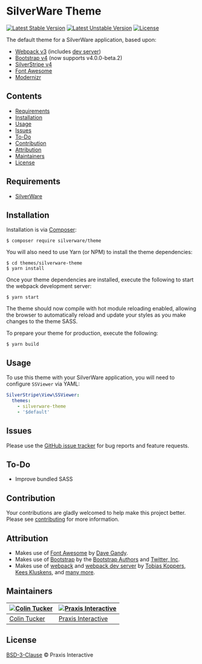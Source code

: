 # SilverWare Theme

[![Latest Stable Version](https://poser.pugx.org/silverware/theme/v/stable)](https://packagist.org/packages/silverware/theme)
[![Latest Unstable Version](https://poser.pugx.org/silverware/theme/v/unstable)](https://packagist.org/packages/silverware/theme)
[![License](https://poser.pugx.org/silverware/theme/license)](https://packagist.org/packages/silverware/theme)

The default theme for a SilverWare application, based upon:

- [Webpack v3][webpack] (includes [dev server][webpack-dev-server])
- [Bootstrap v4][bootstrap] (now supports v4.0.0-beta.2)
- [SilverStripe v4][silverstripe]
- [Font Awesome][font-awesome]
- [Modernizr][modernizr]

## Contents

- [Requirements](#requirements)
- [Installation](#installation)
- [Usage](#usage)
- [Issues](#issues)
- [To-Do](#to-do)
- [Contribution](#contribution)
- [Attribution](#attribution)
- [Maintainers](#maintainers)
- [License](#license)

## Requirements

- [SilverWare][silverware]

## Installation

Installation is via [Composer][composer]:

```
$ composer require silverware/theme
```

You will also need to use Yarn (or NPM) to install the theme dependencies:

```
$ cd themes/silverware-theme
$ yarn install
```

Once your theme dependencies are installed, execute the following to start the webpack development server:

```
$ yarn start
```

The theme should now compile with hot module reloading enabled, allowing the browser to automatically reload
and update your styles as you make changes to the theme SASS.

To prepare your theme for production, execute the following:

```
$ yarn build
```

## Usage

To use this theme with your SilverWare application, you will need to configure `SSViewer` via YAML:

```yaml
SilverStripe\View\SSViewer:
  themes:
    - silverware-theme
    - '$default'
```

## Issues

Please use the [GitHub issue tracker][issues] for bug reports and feature requests.

## To-Do

- Improve bundled SASS

## Contribution

Your contributions are gladly welcomed to help make this project better.
Please see [contributing](CONTRIBUTING.md) for more information.

## Attribution

- Makes use of [Font Awesome][font-awesome] by [Dave Gandy](https://github.com/davegandy).
- Makes use of [Bootstrap][bootstrap] by the
  [Bootstrap Authors](https://github.com/twbs/bootstrap/graphs/contributors)
  and [Twitter, Inc](https://twitter.com).
- Makes use of [webpack][webpack] and [webpack dev server][webpack-dev-server]
  by [Tobias Koppers](https://github.com/sokra), [Kees Kluskens](https://github.com/SpaceK33z),
  and [many more](https://github.com/webpack/webpack/graphs/contributors).

## Maintainers

[![Colin Tucker](https://avatars3.githubusercontent.com/u/1853705?s=144)](https://github.com/colintucker) | [![Praxis Interactive](https://avatars2.githubusercontent.com/u/1782612?s=144)](http://www.praxis.net.au)
---|---
[Colin Tucker](https://github.com/colintucker) | [Praxis Interactive](http://www.praxis.net.au)

## License

[BSD-3-Clause](LICENSE.md) &copy; Praxis Interactive

[silverware]: https://github.com/praxisnetau/silverware
[composer]: https://getcomposer.org
[issues]: https://github.com/praxisnetau/silverware-theme/issues
[webpack]: https://github.com/webpack/webpack
[webpack-dev-server]: https://github.com/webpack/webpack-dev-server
[font-awesome]: http://fontawesome.io
[bootstrap]: http://getbootstrap.com/
[silverstripe]: https://github.com/silverstripe/silverstripe-framework
[modernizr]: https://modernizr.com
